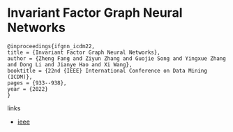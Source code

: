 # Invariant Factor Graph Neural Networks

```
@inproceedings{ifgnn_icdm22,
title = {Invariant Factor Graph Neural Networks},
author = {Zheng Fang and Ziyun Zhang and Guojie Song and Yingxue Zhang and Dong Li and Jianye Hao and Xi Wang},
booktitle = {22nd {IEEE} International Conference on Data Mining (ICDM)},
pages = {933--938},
year = {2022}
}
```

links
- [ieee](https://doi.org/10.1109/ICDM54844.2022.00110)
